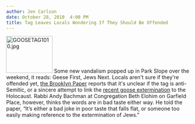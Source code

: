 ```yaml
---
author: Jen Carlson
date: October 28, 2010  4:00 PM
title: Tag Leaves Locals Wondering If They Should Be Offended
---
```


<p><span class="mt-enclosure mt-enclosure-image" style="display: inline;"> <img alt="GOOSETAG1010.jpg" src="https://web.archive.org/web/20110412163120im_/http://gothamist.com/attachments/arts_jen/GOOSETAG1010.jpg" width="125" height="100" class="image-right"> </span>Some new vandalism popped up in Park Slope over the weekend, it reads: Geese First, Jews Next. Locals aren&apos;t sure if they&apos;re offended yet, <a href="https://web.archive.org/web/20110412163120/http://www.brooklynpaper.com/stories/33/44/dtg_goosegraffiti_2010_10_29_bk.html">the Brooklyn Paper</a> reports that it&apos;s unclear if the tag is anti-Semitic, or a sincere attempt to link the <a href="https://web.archive.org/web/20110412163120/http://gothamist.com/tags/canadageese">recent goose extermination</a> to the Holocaust. Rabbi Andy Bachman at Congregation Beth Elohim on Garfield Place, however, thinks the words are in bad taste either way. He told the paper, &#x201C;It&#x2019;s either a bad joke in poor taste that falls flat, or someone too easily making reference to the extermination of Jews.&quot;</p>